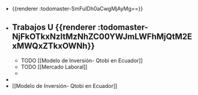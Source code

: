 - {{renderer :todomaster-SmFuIDh0aCwgMjAyMg==}}
- Trabajos U {{renderer :todomaster-NjFkOTkxNzItMzNhZC00YWJmLWFhMjQtM2ExMWQxZTkxOWNh}}
	-
	- TODO [[Modelo de Inversión- Qtobi en Ecuador]]
	- TODO [[Mercado Laboral]]
	-
-
- [[Modelo de Inversión- Qtobi en Ecuador]]